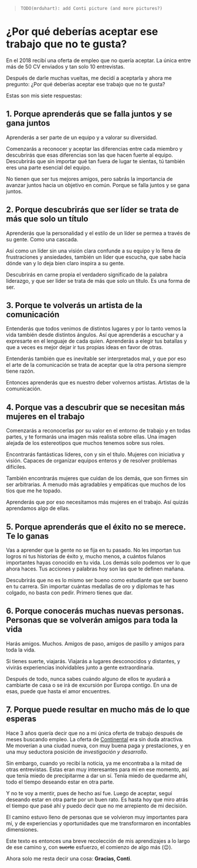 > `TODO(mrduhart): add Conti picture (and more pictures?)`

# ¿Por qué deberías aceptar ese trabajo que no te gusta?

<!-- Intro -->

En el 2018 recibí una oferta de empleo que no quería aceptar. La única entre más
de 50 CV enviados y tan solo 10 entrevistas.

Después de darle muchas vueltas, me decidí a aceptarla y ahora me pregunto: ¿Por
qué deberías aceptar ese trabajo que no te gusta?

Estas son mis siete respuestas:

<!-- Equipo -->

## 1. Porque aprenderás que se falla juntos y se gana juntos

Aprenderás a ser parte de un equipo y a valorar su diversidad.

Comenzarás a reconocer y aceptar las diferencias entre cada miembro y
descubrirás que esas diferencias son las que hacen fuerte al equipo. Descubrirás
que sin importar qué tan fuera de lugar te sientas, tú también eres una parte
esencial del equipo.

No tienen que ser tus mejores amigos, pero sabrás la importancia de avanzar
juntos hacia un objetivo en común. Porque se falla juntos y se gana juntos.

<!-- Liderazgo -->

## 2. Porque descubrirás que ser líder se trata de más que solo un título

Aprenderás que la personalidad y el estilo de un líder se permea a través de su
gente. Como una cascada.

Así como un líder sin una visión clara confunde a su equipo y lo llena de
frustraciones y ansiedades, también un líder que escucha, que sabe hacia dónde
van y lo deja bien claro inspira a su gente.

Descubrirás en carne propia el verdadero significado de la palabra liderazgo, y
que ser líder se trata de más que solo un título. Es una forma de ser.

<!-- Paciencia y comunicación -->

## 3. Porque te volverás un artista de la comunicación

Entenderás que todos venimos de distintos lugares y por lo tanto vemos la vida
también desde distintos ángulos. Así que aprenderás a escuchar y a expresarte en
el lenguaje de cada quien. Aprenderás a elegir tus batallas y que a veces es
mejor dejar ir tus propias ideas en favor de otras.

Entenderás también que es inevitable ser interpretados mal, y que por eso el
arte de la comunicación se trata de aceptar que la otra persona siempre tiene
razón.

Entonces aprenderás que es nuestro deber volvernos artistas. Artistas de la
comunicación.

<!-- Mujeres -->

## 4. Porque vas a descubrir que se necesitan más mujeres en el trabajo

Comenzarás a reconocerlas por su valor en el entorno de trabajo y en todas
partes, y te formarás una imagen más realista sobre ellas. Una imagen alejada de
los estereotipos que muchos tenemos sobre sus roles.

Encontrarás fantásticas líderes, con y sin el título. Mujeres con iniciativa y
visión. Capaces de organizar equipos enteros y de resolver problemas difíciles.

También encontrarás mujeres que cuidan de los demás, que son firmes sin ser
arbitrarias. A menudo más agradables y empáticas que muchos de los tíos que me
he topado.

Aprenderás que por eso necesitamos más mujeres en el trabajo. Así quizás
aprendamos algo de ellas.

<!-- Give, don’t ask -->

## 5. Porque aprenderás que el éxito no se merece. Te lo ganas

Vas a aprender que la gente no se fija en tu pasado. No les importan tus logros
ni tus historias de éxito y, mucho menos, a cuántos fulanos importantes hayas
conocido en tu vida. Los demás solo podemos ver lo que ahora haces. Tus acciones
y palabras hoy son las que te definen mañana.

Descubrirás que no es lo mismo ser bueno como estudiante que ser bueno en tu
carrera. Sin importar cuántas medallas de oro y diplomas te has colgado, no
basta con pedir. Primero tienes que dar.

<!-- Amigos -->

## 6. Porque conocerás muchas nuevas personas. Personas que se volverán amigos para toda la vida

Harás amigos. Muchos. Amigos de paso, amigos de pasillo y amigos para toda la
vida.

Si tienes suerte, viajarás. Viajarás a lugares desconocidos y distantes, y
vivirás experiencias inolvidables junto a gente extraordinaria.

Después de todo, nunca sabes cuándo alguno de ellos te ayudará a cambiarte de
casa o se irá de excursión por Europa contigo. En una de esas, puede que hasta
el amor encuentres.

<!-- Remate -->

## 7. Porque puede resultar en mucho más de lo que esperas

Hace 3 años quería decir que no a mi única oferta de trabajo después de meses
buscando empleo. La oferta de [Continental](https://www.continental-jobs.com/)
era sin duda atractiva. Me moverían a una ciudad nueva, con muy buena paga y
prestaciones, y en una muy seductora posición de _investigación y desarrollo_.

Sin embargo, cuando yo recibí la noticia, ya me encontraba a la mitad de otras
entrevistas. Estas eran muy interesantes para mí en ese momento, así que tenía
miedo de precipitarme a dar un sí. Tenía miedo de quedarme ahí, todo el tiempo
deseando estar en otra parte.

Y no te voy a mentir, pues de hecho así fue. Luego de aceptar, seguí deseando
estar en otra parte por un buen rato. Es hasta hoy que miro atrás el tiempo que
pasé ahí y puedo decir que no me arrepiento de mi decisión.

El camino estuvo lleno de personas que se volvieron muy importantes para mí, y
de experiencias y oportunidades que me transformaron en incontables dimensiones.

Este texto es entonces una breve recolección de mis aprendizajes a lo largo de
ese camino y, con ~~suerte~~ esfuerzo, el comienzo de algo más (😉).

Ahora solo me resta decir una cosa: **Gracias, Conti**.
